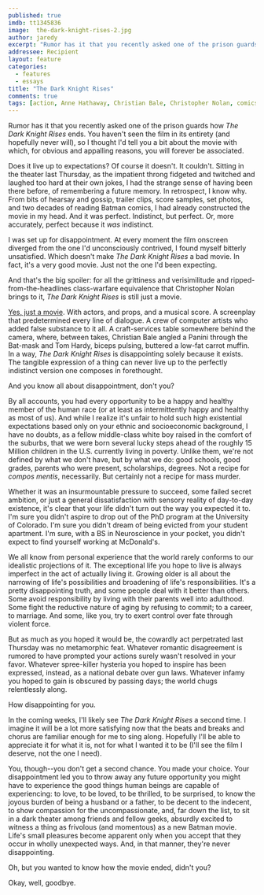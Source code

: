 ```yaml
---
published: true
imdb: tt1345836
image:  the-dark-knight-rises-2.jpg
author: jaredy
excerpt: "Rumor has it that you recently asked one of the prison guards how <em>The Dark Knight Rises</em> ends. You haven't seen the film in its entirety (and hopefully never will), so I thought I'd tell you a bit about the movie with which, for obvious and appalling reasons, you will forever be associated."
addressee: Recipient
layout: feature
categories:
  - features
  - essays
title: "The Dark Knight Rises"
comments: true
tags: [action, Anne Hathaway, Christian Bale, Christopher Nolan, comics, Letters, The Dark Knight Rises]
---
```

Rumor has it that you recently asked one of the prison guards how _The Dark Knight Rises_ ends. You haven't seen the film in its entirety (and hopefully never will), so I thought I'd tell you a bit about the movie with which, for obvious and appalling reasons, you will forever be associated.

Does it live up to expectations? Of course it doesn't. It couldn't. Sitting in the theater last Thursday, as the impatient throng fidgeted and twitched and laughed too hard at their own jokes, I had the strange sense of having been there before, of remembering a future memory. In retrospect, I know why. From bits of hearsay and gossip, trailer clips, score samples, set photos, and two decades of reading Batman comics, I had already constructed the movie in my head. And it was perfect. Indistinct, but perfect. Or, more accurately, perfect because it _was_ indistinct.

I was set up for disappointment. At every moment the film onscreen diverged from the one I'd unconsciously contrived, I found myself bitterly unsatisfied. Which doesn't make _The Dark Knight Rises_ a bad movie. In fact, it's a very good movie. Just not the one I'd been expecting.

And that's the big spoiler: for all the grittiness and verisimilitude and ripped-from-the-headlines class-warfare equivalence that Christopher Nolan brings to it, _The Dark Knight Rises_ is still just a movie.

[Yes, just a movie][1]. With actors, and props, and a musical score. A screenplay that predetermined every line of dialogue. A crew of computer artists who added false substance to it all. A craft-services table somewhere behind the camera, where, between takes, Christian Bale angled a Panini through the Bat-mask and Tom Hardy, biceps pulsing, buttered a low-fat carrot muffin. In a way, _The Dark Knight Rises_ is disappointing solely because it exists. The tangible expression of a thing can never live up to the perfectly indistinct version one composes in forethought.

   [1]: /content/2012/7/19/the-dark-knight-rises.html

And you know all about disappointment, don't you?

By all accounts, you had every opportunity to be a happy and healthy member of the human race (or at least as intermittently happy and healthy as most of us). And while I realize it's unfair to hold such high existential expectations based only on your ethnic and socioeconomic background, I have no doubts, as a fellow middle-class white boy raised in the comfort of the suburbs, that we were born several lucky steps ahead of the roughly 15 Million children in the U.S. currently living in poverty. Unlike them, we're not defined by what we don't have, but by what we do: good schools, good grades, parents who were present, scholarships, degrees. Not a recipe for _compos mentis_, necessarily. But certainly not a recipe for mass murder.  

Whether it was an insurmountable pressure to succeed, some failed secret ambition, or just a general dissatisfaction with sensory reality of day-to-day existence, it's clear that your life didn't turn out the way you expected it to. I'm sure you didn't aspire to drop out of the PhD program at the University of Colorado. I'm sure you didn't dream of being evicted from your student apartment. I'm sure, with a BS in Neuroscience in your pocket, you didn't expect to find yourself working at McDonald's.

We all know from personal experience that the world rarely conforms to our idealistic projections of it. The exceptional life you hope to live is always imperfect in the act of actually living it. Growing older is all about the narrowing of life's possibilities and broadening of life's responsibilities. It's a pretty disappointing truth, and some people deal with it better than others. Some avoid responsibility by living with their parents well into adulthood. Some fight the reductive nature of aging by refusing to commit; to a career, to marriage. And some, like you, try to exert control over fate through violent force.

But as much as you hoped it would be, the cowardly act perpetrated last Thursday was no metamorphic feat. Whatever romantic disagreement is rumored to have prompted your actions surely wasn't resolved in your favor. Whatever spree-killer hysteria you hoped to inspire has been expressed, instead, as a national debate over gun laws. Whatever infamy you hoped to gain is obscured by passing days; the world chugs relentlessly along.

How disappointing for you.

In the coming weeks, I'll likely see _The Dark Knight Rises_ a second time. I imagine it will be a lot more satisfying now that the beats and breaks and chorus are familiar enough for me to sing along. Hopefully I'll be able to appreciate it for what it is, not for what I wanted it to be (I'll see the film I deserve, not the one I need).

You, though--you don't get a second chance. You made your choice. Your disappointment led you to throw away any future opportunity you might have to experience the good things human beings are capable of experiencing: to love, to be loved, to be thrilled, to be surprised, to know the joyous burden of being a husband or a father, to be decent to the indecent, to show compassion for the uncompassionate, and, far down the list, to sit in a dark theater among friends and fellow geeks, absurdly excited to witness a thing as frivolous (and momentous) as a new Batman movie. Life's small pleasures become apparent only when you accept that they occur in wholly unexpected ways. And, in that manner, they're never disappointing.

Oh, but you wanted to know how the movie ended, didn't you?

Okay, well, goodbye.